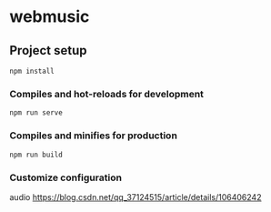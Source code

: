 # webmusic

## Project setup
```
npm install
```

### Compiles and hot-reloads for development
```
npm run serve
```

### Compiles and minifies for production
```
npm run build
```

### Customize configuration
audio
https://blog.csdn.net/qq_37124515/article/details/106406242
